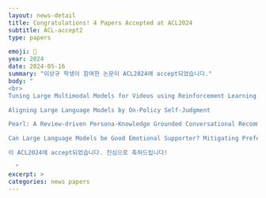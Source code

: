 ```yaml
---
layout: news-detail
title: Congratulations! 4 Papers Accepted at ACL2024
subtitle: ACL-accept2
type: papers

emoji: 🎉
year: 2024
date: 2024-05-16
summary: "이상규 학생이 참여한 논문이 ACL2024에 accept되었습니다."
body: "
<br>
Tuning Large Multimodal Models for Videos using Reinforcement Learning from AI Feedback

Aligning Large Language Models by On-Policy Self-Judgment

Pearl: A Review-driven Persona-Knowledge Grounded Conversational Recommendation Dataset

Can Large Language Models be Good Emotional Supporter? Mitigating Preference Bias on Emotional Support Conversation

이 ACL2024에 accept되었습니다. 진심으로 축하드립니다!

  "
excerpt: >
categories: news papers
---
```

